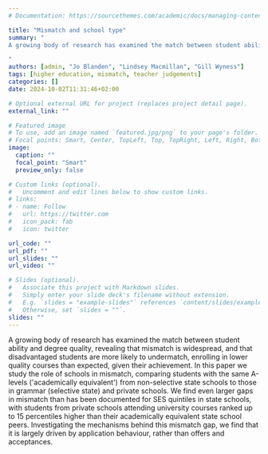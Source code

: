 ```yaml
---
# Documentation: https://sourcethemes.com/academic/docs/managing-content/

title: "Mismatch and school type"
summary: "
A growing body of research has examined the match between student ability and degree quality, revealing that mismatch is widespread, and that disadvantaged students are more likely to undermatch, enrolling in lower quality courses than expected, given their achievement. In this paper we study the role of schools in mismatch, comparing students with the same A-levels ('academically equivalent') from non-selective state schools to those in grammar (selective state) and private schools. We find even larger gaps in mismatch than has been documented for SES quintiles in state schools, with students from private schools attending university courses ranked up to 15 percentiles higher than their academically equivalent state school peers. Investigating the mechanisms behind this mismatch gap, we find that it is largely driven by application behaviour, rather than offers and acceptances.

"
authors: [admin, "Jo Blanden", "Lindsey Macmillan", "Gill Wyness"]
tags: [higher education, mismatch, teacher judgements]
categories: []
date: 2024-10-02T11:31:46+02:00

# Optional external URL for project (replaces project detail page).
external_link: ""

# Featured image
# To use, add an image named `featured.jpg/png` to your page's folder.
# Focal points: Smart, Center, TopLeft, Top, TopRight, Left, Right, BottomLeft, Bottom, BottomRight.
image:
  caption: ""
  focal_point: "Smart"
  preview_only: false

# Custom links (optional).
#   Uncomment and edit lines below to show custom links.
# links:
# - name: Follow
#   url: https://twitter.com
#   icon_pack: fab
#   icon: twitter

url_code: ""
url_pdf: ""
url_slides: ""
url_video: ""

# Slides (optional).
#   Associate this project with Markdown slides.
#   Simply enter your slide deck's filename without extension.
#   E.g. `slides = "example-slides"` references `content/slides/example-slides.md`.
#   Otherwise, set `slides = ""`.
slides: ""
---
```


A growing body of research has examined the match between student ability and degree quality, revealing that mismatch is widespread, and that disadvantaged students are more likely to undermatch, enrolling in lower quality courses than expected, given their achievement. In this paper we study the role of schools in mismatch, comparing students with the same A-levels ('academically equivalent') from non-selective state schools to those in grammar (selective state) and private schools. We find even larger gaps in mismatch than has been documented for SES quintiles in state schools, with students from private schools attending university courses ranked up to 15 percentiles higher than their academically equivalent state school peers. Investigating the mechanisms behind this mismatch gap, we find that it is largely driven by application behaviour, rather than offers and acceptances.
